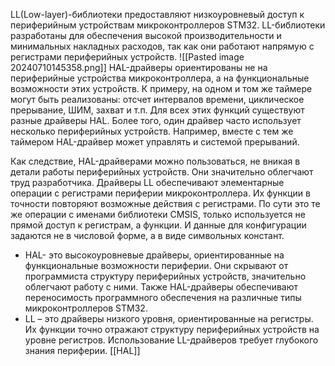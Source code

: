 LL(Low-layer)-библиотеки предоставляют низкоуровневый доступ к периферийным устройствам микроконтроллеров STM32. LL-библиотеки разработаны для обеспечения высокой производительности и минимальных накладных расходов, так как они работают напрямую с регистрами периферийных устройств.
![[Pasted image 20240710145358.png]]
HAL-драйверы ориентированы не на периферийные устройства микроконтроллера, а на функциональные возможности этих устройств. К примеру, на одном и том же таймере могут быть реализованы: отсчет интервалов времени, циклическое прерывание, ШИМ, захват и т.п. Для всех этих функций существуют разные драйверы HAL. Более того, один драйвер часто использует несколько периферийных устройств. Например, вместе с тем же таймером HAL-драйвер может управлять и системой прерываний.

Как следствие, HAL-драйверами можно пользоваться, не вникая в детали работы периферийных устройств. Они значительно облегчают труд разработчика.
Драйверы LL обеспечивают элементарные операции с регистрами периферии микроконтроллера. Их функции в точности повторяют возможные действия с регистрами. По сути это те же операции с именами библиотеки CMSIS, только используется не прямой доступ к регистрам, а функции. И данные для конфигурации задаются не в числовой форме, а в виде символьных констант.

- HAL- это высокоуровневые драйверы, ориентированные на функциональные возможности периферии. Они скрывают от программиста структуру периферийных устройств, значительно облегчают работу с ними. Также HAL-драйверы обеспечивают переносимость программного обеспечения на различные типы микроконтроллеров STM32.
- LL – это драйверы низкого уровня, ориентированные на регистры. Их функции точно отражают структуру периферийных устройств на уровне регистров. Использование LL-драйверов требует глубокого знания периферии.
[[HAL]]